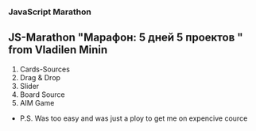 ### JavaScript Marathon  



## JS-Marathon "Марафон: 5 дней 5 проектов " from Vladilen Minin

1. Cards-Sources
2. Drag & Drop
3. Slider
4. Board Source
5. AIM Game


* P.S. Was too easy and was just a ploy to get me on expencive cource
